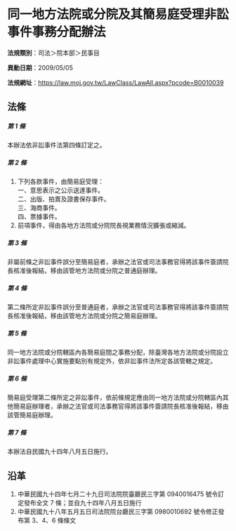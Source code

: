 # 同一地方法院或分院及其簡易庭受理非訟事件事務分配辦法


**法規類別**：司法＞院本部＞民事目

**異動日期**：2009/05/05  

**法規網址**：https://law.moj.gov.tw/LawClass/LawAll.aspx?pcode=B0010039



## 法條
##### 第 1 條
本辦法依非訟事件法第四條訂定之。

##### 第 2 條
1. 下列各款事件，由簡易庭受理：  
一、意思表示之公示送達事件。  
二、出版、拍賣及證書保存事件。  
三、海商事件。  
四、票據事件。
1. 前項事件，得由各地方法院或分院院長視業務情況擴張或縮減。

##### 第 3 條
非屬前條之非訟事件誤分至簡易庭者，承辦之法官或司法事務官得將該事件簽請院長核准後報結，移由該管地方法院或分院之普通庭辦理。

##### 第 4 條
第二條所定非訟事件誤分至普通庭者，承辦之法官或司法事務官得將該事件簽請院長核准後報結，移由該管地方法院或分院之簡易庭辦理。

##### 第 5 條
同一地方法院或分院轄區內各簡易庭間之事務分配，除臺灣各地方法院或分院設立非訟事件處理中心實施要點別有規定外，依非訟事件法所定各該管轄之規定。

##### 第 6 條
簡易庭受理第二條所定之非訟事件，依前條規定應由同一地方法院或分院轄區內其他簡易庭辦理者，承辦之法官或司法事務官得將該事件簽請院長核准後報結，移由該管簡易庭辦理。

##### 第 7 條
本辦法自民國九十四年八月五日施行。

## 沿革
1. 中華民國九十四年七月二十九日司法院院臺廳民三字第 0940016475 號令訂定發布全文 7  條；並自九十四年八月五日施行
1. 中華民國九十八年五月五日司法院院台廳民三字第 0980010692 號令修正發布第 3、4、6  條條文
